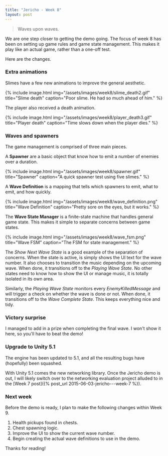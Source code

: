 ```yaml
---
title: "Jericho - Week 8"
layout: post
---
```


> Waves upon waves.

We are one step closer to getting the demo going. The focus of week 8 has been on setting up game rules and game state management. This makes it play like an actual game, rather than a one-off test.

Here are the changes.

### Extra animations

Slimes have a few new animations to improve the general aesthetic.

{% include image.html img="/assets/images/week8/slime_death2.gif" title="Slime death" caption="Poor slime. He had so much ahead of him." %}

The player also received a death animation.

{% include image.html img="/assets/images/week8/player_death3.gif" title="Player death" caption="Time slows down when the player dies." %}


### Waves and spawners

The game management is comprised of three main pieces.

A **Spawner** are a basic object that know how to emit a number of enemies over a duration.

{% include image.html img="/assets/images/week8/spawner.gif" title="Spawner" caption="A quick spawner test using five slimes." %}

A **Wave Definition** is a mapping that tells which spawners to emit, what to emit, and how quickly.

{% include image.html img="/assets/images/week8/wave_definition.png" title="Wave Definition" caption="Pretty sore on the eyes, but it works." %}

The **Wave State Manager** is a finite-state machine that handles general game state. This makes it simple to separate concerns between game states.

{% include image.html img="/assets/images/week8/wave_fsm.png" title="Wave FSM" caption="The FSM for state management." %}

The *Show Next Wave State* is a good example of the separation of concerns. When the state is active, is simply shows the UI text for the wave number. It also chooses to transition the music depending on the upcoming wave. When done, it transitions off to the *Playing Wave State*. No other states need to know how to show the UI or manage music, it is totally isolated in its own area.

Similarly, the *Playing Wave State* monitors every *EnemyKilledMessage* and will trigger a check on whether the wave is done or not. When done, it transitions off to the *Wave Complete State*. This keeps everything nice and tidy.

### Victory surprise

I managed to add in a prize when completing the final wave. I won't show it here, so you'll have to beat the demo!

### Upgrade to Unity 5.1

The engine has been updated to 5.1, and all the resulting bugs have (hopefully) been squashed.

With Unity 5.1 comes the new networking library. Once the Jericho demo is out, I will likely switch over to the networking evaluation project alluded to in the [Week 7 post]({% post_url 2015-06-03-jericho---week-7 %}).

### Next week

Before the demo is ready, I plan to make the following changes within Week 9.

1. Health pickups found in chests.
1. Chest spawning logic.
1. Improve the UI to show the current wave number.
1. Begin creating the actual wave definitions to use in the demo.

Thanks for reading!
